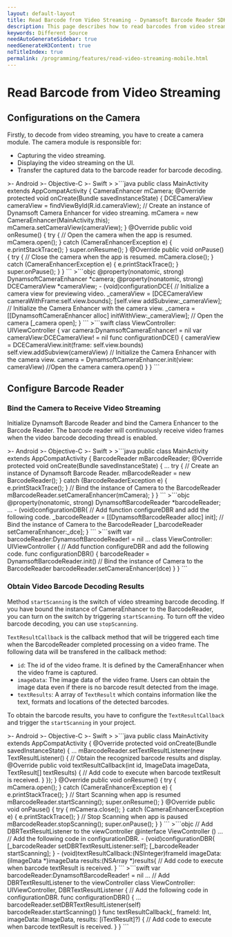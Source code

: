 ```yaml
---
layout: default-layout
title: Read Barcode from Video Streaming - Dynamsoft Barcode Reader SDK
description: This page describes how to read barcodes from video streaming in Dynamsoft Barcode Reader SDK.
keywords: Different Source
needAutoGenerateSidebar: true
needGenerateH3Content: true
noTitleIndex: true
permalink: /programming/features/read-video-streaming-mobile.html
---
```


# Read Barcode from Video Streaming

## Configurations on the Camera

Firstly, to decode from video streaming, you have to create a camera module. The camera module is responsible for:

- Capturing the video streaming.
- Displaying the video streaming on the UI.
- Transfer the captured data to the barcode reader for barcode decoding.

<div class="sample-code-prefix template2"></div>
   >- Android
   >- Objective-C
   >- Swift
   >
>```java
public class MainActivity extends AppCompatActivity {
   CameraEnhancer mCamera;
   @Override
   protected void onCreate(Bundle savedInstanceState) {
      DCECameraView cameraView = findViewById(R.id.cameraView);
      // Create an instance of Dynamsoft Camera Enhancer for video streaming.
      mCamera = new CameraEnhancer(MainActivity.this);
      mCamera.setCameraView(cameraView);
   }
   @Override
   public void onResume() {
      try {
         // Open the camera when the app is resumed.
         mCamera.open();
      } catch (CameraEnhancerException e) {
         e.printStackTrace();
      }
      super.onResume();
   }
   @Override
   public void onPause() {
      try {
         // Close the camera when the app is resumed.
         mCamera.close();
      } catch (CameraEnhancerException e) {
         e.printStackTrace();
      }
      super.onPause();
   }
}
```
>```objc
@property(nonatomic, strong) DynamsoftCameraEnhancer *camera;
@property(nonatomic, strong) DCECameraView *cameraView;
- (void)configurationDCE{
   // Initialize a camera view for previewing video.
   _cameraView = [DCECameraView cameraWithFrame:self.view.bounds];
   [self.view addSubview:_cameraView];
   // Initialize the Camera Enhancer with the camera view.
   _camera = [[DynamsoftCameraEnhancer alloc] initWithView:_cameraView];
   // Open the camera
   [_camera open];
}
```
>```swift
class ViewController: UIViewController {
   var camera:DynamsoftCameraEnhancer! = nil
   var cameraView:DCECameraView! = nil
   func configurationDCE() {
      cameraView = DCECameraView.init(frame: self.view.bounds)
      self.view.addSubview(cameraView)
      // Initialize the Camera Enhancer with the camera view.
      camera = DynamsoftCameraEnhancer.init(view: cameraView)
      //Open the camera
      camera.open()
   }
}
```

## Configure Barcode Reader

### Bind the Camera to Receive Video Streaming

Initialize Dynamsoft Barcode Reader and bind the Camera Enhancer to the Barcode Reader. The barcode reader will continuously receive video frames when the video barcode decoding thread is enabled.

<div class="sample-code-prefix template2"></div>
   >- Android
   >- Objective-C
   >- Swift
   >
>```java
public class MainActivity extends AppCompatActivity {
   BarcodeReader mBarcodeReader;
   @Override
   protected void onCreate(Bundle savedInstanceState) {
      ...
      try {
         // Create an instance of Dynamsoft Barcode Reader.
         mBarcodeReader = new BarcodeReader();
      } catch (BarcodeReaderException e) {
         e.printStackTrace();
      }
      // Bind the instance of Camera to the BarcodeReader
      mBarcodeReader.setCameraEnhancer(mCamera);
   }
}
```
>```objc
@property(nonatomic, strong) DynamsoftBarcodeReader *barcodeReader;
...
- (void)configurationDBR{
   // Add function configureDBR and add the following code.
   _barcodeReader = [[DynamsoftBarcodeReader alloc] init];
   // Bind the instance of Camera to the BarcodeReader
   [_barcodeReader setCameraEnhancer:_dce];
}
```
>```swift
var barcodeReader:DynamsoftBarcodeReader! = nil
...
class ViewController: UIViewController {
   // Add function configureDBR and add the following code.
   func configurationDBR() {
      barcodeReader = DynamsoftBarcodeReader.init()
      // Bind the instance of Camera to the BarcodeReader
      barcodeReader.setCameraEnhancer(dce)
   }
}
```

### Obtain Video Barcode Decoding Results

Method `startScanning` is the switch of video streaming barcode decoding. If you have bound the instance of CameraEnhancer to the BarcodeReader, you can turn on the switch by triggering `startScanning`. To turn off the video barcode decoding, you can use `stopScanning`.

`TextResultCallback` is the callback method that will be triggered each time when the BarcodeReader completed processing on a video frame. The following data will be transfered in the callback method:

- `id`: The id of the video frame. It is defined by the CameraEnhancer when the video frame is captured.
- `imageData`: The image data of the video frame. Users can obtain the image data even if there is no barcode result detected from the image.
- `textResults`: A array of `TextResult` which contains information like the text, formats and locations of the detected barcodes.

To obtain the barcode results, you have to configure the `TextResultCallback` and trigger the `startScanning` in your project.

<div class="sample-code-prefix template2"></div>
   >- Android
   >- Objective-C
   >- Swift
   >
>```java
public class MainActivity extends AppCompatActivity {
   @Override
   protected void onCreate(Bundle savedInstanceState) {
      ...
      mBarcodeReader.setTextResultListener(new TextResultListener() {
         // Obtain the recognized barcode results and display.
         @Override
         public void textResultCallback(int id, ImageData imageData, TextResult[] textResults) {
            // Add code to execute when barcode textResult is received.
         }
      });
   }
   @Override
   public void onResume() {
      try {
         mCamera.open();
      } catch (CameraEnhancerException e) {
         e.printStackTrace();
      }
      // Start Scanning when app is resumed
      mBarcodeReader.startScanning();
      super.onResume();
   }
   @Override
   public void onPause() {
      try {
         mCamera.close();
      } catch (CameraEnhancerException e) {
         e.printStackTrace();
      }
      // Stop Scanning when app is paused
      mBarcodeReader.stopScanning();
      super.onPause();
   }
}
```
>```objc
// Add DBRTextResultListener to the viewController
@interface ViewController ()<DBRTextResultListener>
...
// Add the following code in configurationDBR.
- (void)configurationDBR{
   [_barcodeReader setDBRTextResultListener:self];
   [_barcodeReader startScanning];
}
- (void)textResultCallback:(NSInteger)frameId imageData:(iImageData *)imageData results:(NSArray<iTextResult *> *)results{
   // Add code to execute when barcode textResult is received.
}
```
>```swift
var barcodeReader:DynamsoftBarcodeReader! = nil
...
// Add DBRTextResultListener to the viewController
class ViewController: UIViewController, DBRTextResultListener {
   // Add the following code in configurationDBR.
   func configurationDBR() {
      ...
      barcodeReader.setDBRTextResultListener(self)
      barcodeReader.startScanning()
   }
   func textResultCallback(_ frameId: Int, imageData: iImageData, results: [iTextResult]?) {
      // Add code to execute when barcode textResult is received.
   }
}
```
